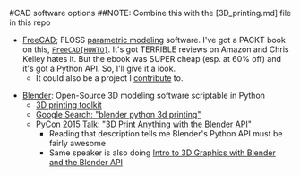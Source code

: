 #CAD software options
##NOTE: Combine this with the [3D_printing.md] file in this repo
-  [FreeCAD](http://www.freecadweb.org); FLOSS [parametric modeling](http://en.wikipedia.org/wiki/Parametric_model) software. I've got a PACKT book on this, [`FreeCAD[HOWTO]`](http://www.amazon.com/FreeCAD-How-Daniel-Falck/dp/1849518866). It's got TERRIBLE reviews on Amazon and Chris Kelley hates it. But the ebook was SUPER cheap (esp. at 60% off) and it's got a Python API. So, I'll give it a look.
    +  It could also be a project I [contribute](http://www.freecadweb.org/wiki/index.php?title=Help_FreeCAD) to.
+  [Blender](http://www.blender.org): Open-Source 3D modeling software scriptable in Python
    *  [3D printing toolkit](http://wiki.blender.org/index.php/Extensions:2.6/Py/Scripts/Modeling/PrintToolbox)
    *  [Google Search: "blender python 3d printing" ](https://www.google.com/search?client=safari&rls=en&q=blender+python+3d+printing&ie=UTF-8&oe=UTF-8)
    *  [PyCon 2015 Talk: "3D Print Anything with the Blender API"](https://us.pycon.org/2015/schedule/presentation/352/)
        -  Reading that description tells me Blender's Python API must be fairly awesome
        -  Same speaker is also doing [Intro to 3D Graphics with Blender and the Blender API](https://us.pycon.org/2015/schedule/presentation/307/)